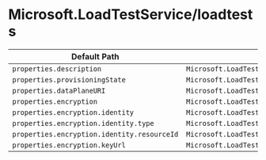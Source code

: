 # Microsoft.LoadTestService/loadtests

| Default Path | Alias |
|---|---|
| `properties.description` | `Microsoft.LoadTestService/loadTests/description` |
| `properties.provisioningState` | `Microsoft.LoadTestService/loadTests/provisioningState` |
| `properties.dataPlaneURI` | `Microsoft.LoadTestService/loadTests/dataPlaneURI` |
| `properties.encryption` | `Microsoft.LoadTestService/loadTests/encryption` |
| `properties.encryption.identity` | `Microsoft.LoadTestService/loadTests/encryption.identity` |
| `properties.encryption.identity.type` | `Microsoft.LoadTestService/loadTests/encryption.identity.type` |
| `properties.encryption.identity.resourceId` | `Microsoft.LoadTestService/loadTests/encryption.identity.resourceId` |
| `properties.encryption.keyUrl` | `Microsoft.LoadTestService/loadTests/encryption.keyUrl` |

